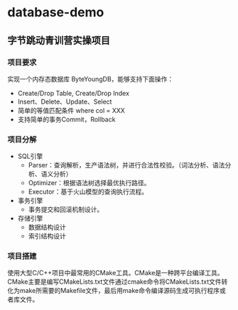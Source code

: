# database-demo
## 字节跳动青训营实操项目
### 项目要求
实现一个内存态数据库 ByteYoungDB，能够支持下面操作：
+ Create/Drop Table, Create/Drop Index
+ Insert、Delete、Update、Select
+ 简单的等值匹配条件 where col = XXX
+ 支持简单的事务Commit，Rollback

### 项目分解
+ SQL引擎
  + Parser：查询解析，生产语法树，并进行合法性校验。（词法分析、语法分析、语义分析）
  + Optimizer：根据语法树选择最优执行路径。
  + Executor：基于火山模型的查询执行流程。
+ 事务引擎
  + 事务提交和回滚机制设计。
+ 存储引擎
  + 数据结构设计
  + 索引结构设计

### 项目搭建
使用大型C/C++项目中最常用的CMake工具。CMake是一种跨平台编译工具。CMake主要是编写CMakeLists.txt文件通过cmake命令将CMakeLists.txt文件转化为make所需要的Makefile文件，最后用make命令编译源码生成可执行程序或者库文件。
